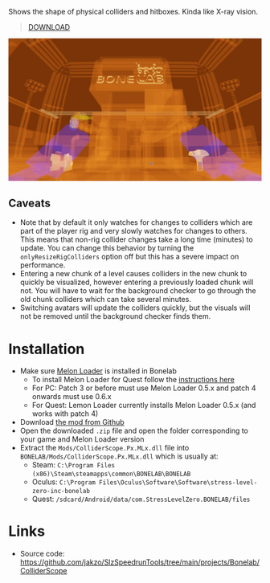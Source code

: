 Shows the shape of physical colliders and hitboxes. Kinda like X-ray vision.

> [DOWNLOAD](https://github.com/jakzo/SlzSpeedrunTools/releases?q=Bonelab+ColliderScope)

![](./assets/screenshot.jpg)

## Caveats

- Note that by default it only watches for changes to colliders which are part of the player rig and very slowly watches for changes to others. This means that non-rig collider changes take a long time (minutes) to update. You can change this behavior by turning the `onlyResizeRigColliders` option off but this has a severe impact on performance.
- Entering a new chunk of a level causes colliders in the new chunk to quickly be visualized, however entering a previously loaded chunk will not. You will have to wait for the background checker to go through the old chunk colliders which can take several minutes.
- Switching avatars will update the colliders quickly, but the visuals will not be removed until the background checker finds them.

# Installation

- Make sure [Melon Loader](https://melonwiki.xyz/#/?id=what-is-melonloader) is installed in Bonelab
  - To install Melon Loader for Quest follow the [instructions here](https://github.com/LemonLoader/MelonLoader/wiki/Installation)
  - For PC: Patch 3 or before must use Melon Loader 0.5.x and patch 4 onwards must use 0.6.x
  - For Quest: Lemon Loader currently installs Melon Loader 0.5.x (and works with patch 4)
- Download [the mod from Github](https://github.com/jakzo/SlzSpeedrunTools/releases?q=Bonelab+ColliderScope)
- Open the downloaded `.zip` file and open the folder corresponding to your game and Melon Loader version
- Extract the `Mods/ColliderScope.Px.MLx.dll` file into `BONELAB/Mods/ColliderScope.Px.MLx.dll` which is usually at:
  - Steam: `C:\Program Files (x86)\Steam\steamapps\common\BONELAB\BONELAB`
  - Oculus: `C:\Program Files\Oculus\Software\Software\stress-level-zero-inc-bonelab`
  - Quest: `/sdcard/Android/data/com.StressLevelZero.BONELAB/files`

# Links

- Source code: https://github.com/jakzo/SlzSpeedrunTools/tree/main/projects/Bonelab/ColliderScope
